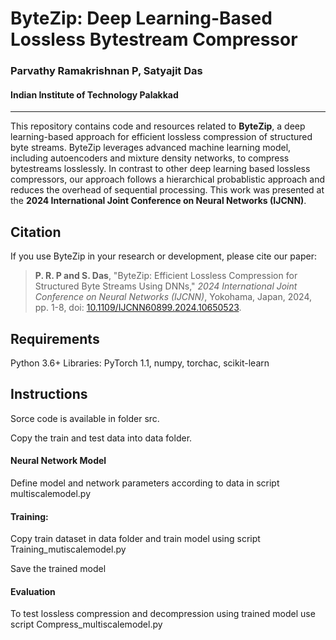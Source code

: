 # ByteZip: Deep Learning-Based Lossless Bytestream Compressor

### Parvathy Ramakrishnan P, Satyajit Das  
#### Indian Institute of Technology Palakkad

---

This repository contains code and resources related to **ByteZip**, a deep learning-based approach for efficient lossless compression of structured byte streams. ByteZip leverages advanced machine learning model, including autoencoders and mixture density networks, to compress bytestreams losslessly. In contrast to other deep learning based lossless compressors, our approach follows a hierarchical probablistic approach and reduces the overhead of sequential processing. This work was presented at the **2024 International Joint Conference on Neural Networks (IJCNN)**.

## Citation

If you use ByteZip in your research or development, please cite our paper:

> **P. R. P and S. Das**, "ByteZip: Efficient Lossless Compression for Structured Byte Streams Using DNNs," *2024 International Joint Conference on Neural Networks (IJCNN)*, Yokohama, Japan, 2024, pp. 1-8, doi: [10.1109/IJCNN60899.2024.10650523](https://doi.org/10.1109/IJCNN60899.2024.10650523).

## Requirements
Python 3.6+
Libraries: PyTorch 1.1, numpy, torchac, scikit-learn

## Instructions
Sorce code is available in folder src. 

Copy the train and test data into data folder.
#### Neural Network Model
Define model and network parameters according to data in script multiscalemodel.py
#### Training: 
Copy train dataset in data folder and train model using script Training_mutiscalemodel.py

Save the trained model
#### Evaluation
To test lossless compression and decompression using trained model use script Compress_multiscalemodel.py



